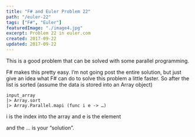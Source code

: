 ```yaml
---
title: "F# and Euler Problem 22"
path: "/euler-22"
tags: ["F#", "Euler"]
featuredImage: "./image4.jpg"
excerpt: Problem 22 in euler.com
created: 2017-09-22
updated: 2017-09-22
---
```


This is a good problem that can be solved with some parallel programming.

F# makes this pretty easy.  I’m not going post the entire solution, but just give an idea what F# can do to solve this problem a little faster.
So after the list is sorted (assume the data is stored into an Array object)

```
input_array
|> Array.sort
|> Array.Parallel.mapi (func i e -> …)
```
i is the index into the array and e is the element

and the … is your “solution”.